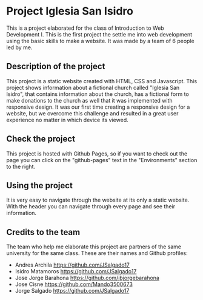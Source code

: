 # Project Iglesia San Isidro
This is a project elaborated for the class of Introduction to Web Development I. This is the first project the settle me into web development using the basic skills to make a website. It was made by a team of 6 people led by me.
## Description of the project
This project is a static website created with HTML, CSS and Javascript. This project shows information about a fictional church called "Iglesia San Isidro", that contains information about the church, has a fictional form to make donations to the church as well that it was implemented with responsive design. It was our first time creating a responsive design for a website, but we overcome this challenge and resulted in a great user experience no matter in which device its viewed.

## Check the project
This project is hosted with Github Pages, so if you want to check out the page you can click on the "github-pages" text in the "Environments" section to the right. 

## Using the project
It is very easy to navigate through the website at its only a static website. With the header you can navigate through every page and see their information. 

## Credits to the team
The team who help me elaborate this project are partners of the same university for the same class. These are their names and Github profiles: 
- Andres Archila https://github.com/JSalgado17
- Isidro Matamoros https://github.com/JSalgado17
- Jose Jorge Barahona https://github.com/jbjorgebarahona
- Jose Cisne https://github.com/Mando3500673
- Jorge Salgado https://github.com/JSalgado17
